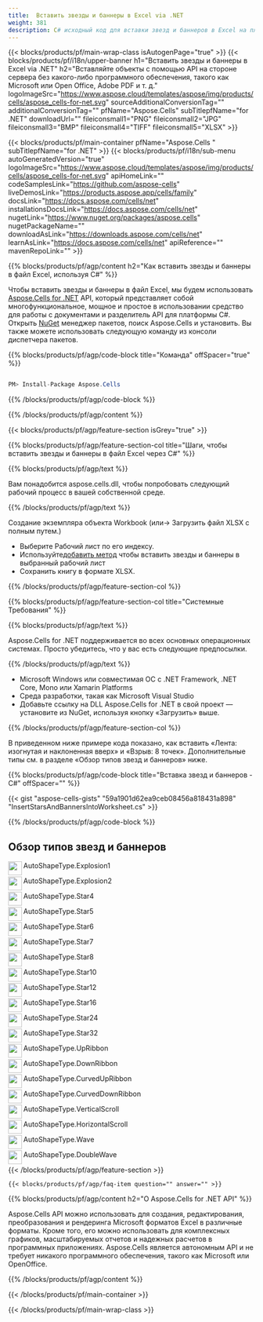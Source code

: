 ```yaml
---
title:  Вставить звезды и баннеры в Excel via .NET
weight: 381
description: C# исходный код для вставки звезд и баннеров в Excel на платформах .NET Framework, .NET Core, Mono или Xamarin.
---
```

{{< blocks/products/pf/main-wrap-class isAutogenPage="true" >}}
{{< blocks/products/pf/i18n/upper-banner h1="Вставить звезды и баннеры в Excel via .NET" h2="Вставляйте объекты с помощью API на стороне сервера без какого-либо программного обеспечения, такого как Microsoft или Open Office, Adobe PDF и т. д." logoImageSrc="https://www.aspose.cloud/templates/aspose/img/products/cells/aspose_cells-for-net.svg" sourceAdditionalConversionTag="" additionalConversionTag="" pfName="Aspose.Cells" subTitlepfName="for .NET" downloadUrl="" fileiconsmall1="PNG" fileiconsmall2="JPG" fileiconsmall3="BMP" fileiconsmall4="TIFF" fileiconsmall5="XLSX" >}}

{{< blocks/products/pf/main-container pfName="Aspose.Cells " subTitlepfName="for .NET" >}}
{{< blocks/products/pf/i18n/sub-menu autoGeneratedVersion="true" logoImageSrc="https://www.aspose.cloud/templates/aspose/img/products/cells/aspose_cells-for-net.svg" apiHomeLink="" codeSamplesLink="https://github.com/aspose-cells" liveDemosLink="https://products.aspose.app/cells/family" docsLink="https://docs.aspose.com/cells/net" installationsDocsLink="https://docs.aspose.com/cells/net" nugetLink="https://www.nuget.org/packages/aspose.cells" nugetPackageName="" downloadAsLink="https://downloads.aspose.com/cells/net" learnAsLink="https://docs.aspose.com/cells/net" apiReference="" mavenRepoLink="" >}}

{{% blocks/products/pf/agp/content h2="Как вставить звезды и баннеры в файл Excel, используя C#" %}}

 Чтобы вставить звезды и баннеры в файл Excel, мы будем использовать
 [Aspose.Cells for .NET](https://products.aspose.com/cells/net) 
API, который представляет собой многофункциональное, мощное и простое в использовании средство для работы с документами и разделитель API для платформы C#. Открыть
 [NuGet](https://www.nuget.org/packages/aspose.cells) 
 менеджер пакетов, поиск
 Aspose.Cells 
 и установить. Вы также можете использовать следующую команду из консоли диспетчера пакетов.

{{% blocks/products/pf/agp/code-block title="Команда" offSpacer="true" %}}

```cs

PM> Install-Package Aspose.Cells

```

{{% /blocks/products/pf/agp/code-block %}}

{{% /blocks/products/pf/agp/content %}}

{{< blocks/products/pf/agp/feature-section isGrey="true" >}}

{{% blocks/products/pf/agp/feature-section-col title="Шаги, чтобы вставить звезды и баннеры в файл Excel через C#" %}}

{{% blocks/products/pf/agp/text %}}

Вам понадобится aspose.cells.dll, чтобы попробовать следующий рабочий процесс в вашей собственной среде.

{{% /blocks/products/pf/agp/text %}}

Создание экземпляра объекта Workbook (или-> Загрузить файл XLSX с полным путем.)
+ Выберите Рабочий лист по его индексу.
 + Используйте[добавить метод](https://reference.aspose.com/cells/net/aspose.cells.drawing/shapecollection/addautoshape) чтобы вставить звезды и баннеры в выбранный рабочий лист
+ Сохранить книгу в формате XLSX.

{{% /blocks/products/pf/agp/feature-section-col %}}

{{% blocks/products/pf/agp/feature-section-col title="Системные Требования" %}}

{{% blocks/products/pf/agp/text %}}

 Aspose.Cells for .NET поддерживается во всех основных операционных системах. Просто убедитесь, что у вас есть следующие предпосылки.

{{% /blocks/products/pf/agp/text %}}

-  Microsoft Windows или совместимая ОС с .NET Framework, .NET Core, Mono или Xamarin Platforms
-  Среда разработки, такая как Microsoft Visual Studio
-  Добавьте ссылку на DLL Aspose.Cells for .NET в свой проект — установите из NuGet, используя кнопку «Загрузить» выше.

{{% /blocks/products/pf/agp/feature-section-col %}}

В приведенном ниже примере кода показано, как вставить «Лента: изогнутая и наклоненная вверх» и «Взрыв: 8 точек». Дополнительные типы см. в разделе «Обзор типов звезд и баннеров» ниже.

{{% blocks/products/pf/agp/code-block title="Вставка звезд и баннеров - C#" offSpacer="" %}}

{{< gist "aspose-cells-gists" "59a1901d62ea9ceb08456a818431a898" "InsertStarsAndBannersIntoWorksheet.cs" >}}

{{% /blocks/products/pf/agp/code-block %}}

<div class="container-fluid features-section bg-gray">
 <a class="anchor" id="features" name="features">
 </a>
 <div class="row">
  <div class="container">
   <h2 class="pr-ft">
 Обзор типов звезд и баннеров
   </h2>
   <div class="col-lg-4">
    <img src="/cells/net/shapes/insert-stars-and-banners-to-excel/explosion_8_points.png" align="left" width="28" height="28">
    <p class="col-lg-10">
 AutoShapeType.Explosion1
    </p>
   </div>
   <div class="col-lg-4">
    <img src="/cells/net/shapes/insert-stars-and-banners-to-excel/explosion_14_points.png" align="left" width="28" height="28">
    <p class="col-lg-10">
 AutoShapeType.Explosion2
    </p>
   </div>
   <div class="col-lg-4">
    <img src="/cells/net/shapes/insert-stars-and-banners-to-excel/star_4_points.png" align="left" width="28" height="28">
    <p class="col-lg-10">
 AutoShapeType.Star4
    </p>
   </div>
   <div class="col-lg-4">
    <img src="/cells/net/shapes/insert-stars-and-banners-to-excel/star_5_points.png" align="left" width="28" height="28">
    <p class="col-lg-10">
 AutoShapeType.Star5
    </p>
   </div>
   <div class="col-lg-4">
    <img src="/cells/net/shapes/insert-stars-and-banners-to-excel/star_6_points.png" align="left" width="28" height="28">
    <p class="col-lg-10">
 AutoShapeType.Star6
    </p>
   </div>
   <div class="col-lg-4">
    <img src="/cells/net/shapes/insert-stars-and-banners-to-excel/star_7_points.png" align="left" width="28" height="28">
    <p class="col-lg-10">
 AutoShapeType.Star7
    </p>
   </div>
   <div class="col-lg-4">
    <img src="/cells/net/shapes/insert-stars-and-banners-to-excel/star_8_points.png" align="left" width="28" height="28">
    <p class="col-lg-10">
 AutoShapeType.Star8
    </p>
   </div>
   <div class="col-lg-4">
    <img src="/cells/net/shapes/insert-stars-and-banners-to-excel/star_10_points.png" align="left" width="28" height="28">
    <p class="col-lg-10">
 AutoShapeType.Star10
    </p>
   </div>
   <div class="col-lg-4">
    <img src="/cells/net/shapes/insert-stars-and-banners-to-excel/star_12_points.png" align="left" width="28" height="28">
    <p class="col-lg-10">
 AutoShapeType.Star12
    </p>
   </div>
   <div class="col-lg-4">
    <img src="/cells/net/shapes/insert-stars-and-banners-to-excel/star_16_points.png" align="left" width="28" height="28">
    <p class="col-lg-10">
 AutoShapeType.Star16
    </p>
   </div>
   <div class="col-lg-4">
    <img src="/cells/net/shapes/insert-stars-and-banners-to-excel/star_24_points.png" align="left" width="28" height="28">
    <p class="col-lg-10">
 AutoShapeType.Star24
    </p>
   </div>
   <div class="col-lg-4">
    <img src="/cells/net/shapes/insert-stars-and-banners-to-excel/star_32_points.png" align="left" width="28" height="28">
    <p class="col-lg-10">
 AutoShapeType.Star32
    </p>
   </div>
   <div class="col-lg-4">
    <img src="/cells/net/shapes/insert-stars-and-banners-to-excel/ribbon_tilted_up.png" align="left" width="28" height="28">
    <p class="col-lg-10">
 AutoShapeType.UpRibbon
    </p>
   </div>
   <div class="col-lg-4">
    <img src="/cells/net/shapes/insert-stars-and-banners-to-excel/ribbon_tilted_down.png" align="left" width="28" height="28">
    <p class="col-lg-10">
AutoShapeType.DownRibbon
    </p>
   </div>
   <div class="col-lg-4">
    <img src="/cells/net/shapes/insert-stars-and-banners-to-excel/ribbon_curved_and_tilted_up.png" align="left" width="28" height="28">
    <p class="col-lg-10">
 AutoShapeType.CurvedUpRibbon
    </p>
   </div>
   <div class="col-lg-4">
    <img src="/cells/net/shapes/insert-stars-and-banners-to-excel/ribbon_curved_and_tilted_down.png" align="left" width="28" height="28">
    <p class="col-lg-10">
 AutoShapeType.CurvedDownRibbon
    </p>
   </div>
   <div class="col-lg-4">
    <img src="/cells/net/shapes/insert-stars-and-banners-to-excel/scroll_vertical.png" align="left" width="28" height="28">
    <p class="col-lg-10">
 AutoShapeType.VerticalScroll
    </p>
   </div>
   <div class="col-lg-4">
    <img src="/cells/net/shapes/insert-stars-and-banners-to-excel/scroll_horizontal.png" align="left" width="28" height="28">
    <p class="col-lg-10">
 AutoShapeType.HorizontalScroll
    </p>
   </div>
   <div class="col-lg-4">
    <img src="/cells/net/shapes/insert-stars-and-banners-to-excel/wave.png" align="left" width="28" height="28">
    <p class="col-lg-10">
 AutoShapeType.Wave
    </p>
   </div>
   <div class="col-lg-4">
    <img src="/cells/net/shapes/insert-stars-and-banners-to-excel/double_wave.png" align="left" width="28" height="28">
    <p class="col-lg-10">
 AutoShapeType.DoubleWave
    </p>
   </div>
  </div>
 </div>
</div>

{{< /blocks/products/pf/agp/feature-section >}}

    {{< blocks/products/pf/agp/faq-item question="" answer="" >}}
 

<!-- aboutfile Starts -->

{{% blocks/products/pf/agp/content h2="О Aspose.Cells for .NET API" %}}

 Aspose.Cells API можно использовать для создания, редактирования, преобразования и рендеринга Microsoft форматов Excel в различные форматы. Кроме того, его можно использовать для комплексных графиков, масштабируемых отчетов и надежных расчетов в программных приложениях. Aspose.Cells является автономным API и не требует никакого программного обеспечения, такого как Microsoft или OpenOffice.

{{% /blocks/products/pf/agp/content %}}



<!-- aboutfile Ends -->
<!--
{{< blocks/products/pf/agp/other-supported-section title="Other Supported Splitting Formats" subTitle="Using C#, One can also split large file into chunks of many other file formats including." >}}

{{< blocks/products/pf/agp/other-supported-section-item href="https://products.aspose.com/cells/net/splitter/ods/" name="ODS" description="OpenDocument Spreadsheet File" >}}
{{< blocks/products/pf/agp/other-supported-section-item href="https://products.aspose.com/cells/net/splitter/xls/" name="XLS" description="Excel Binary Format" >}}
{{< blocks/products/pf/agp/other-supported-section-item href="https://products.aspose.com/cells/net/splitter/xlsb/" name="XLSB" description="Binary Excel Workbook File" >}}
{{< blocks/products/pf/agp/other-supported-section-item href="https://products.aspose.com/cells/net/splitter/xlsm/" name="XLSM" description="Spreadsheet File" >}}

{{< /blocks/products/pf/agp/other-supported-section >}}

-->

{{< /blocks/products/pf/main-container >}}
    
{{< /blocks/products/pf/main-wrap-class >}}
